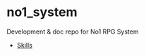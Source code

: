 # no1_system
Development &amp; doc repo for No1 RPG System

- [Skills](https://donalharrison.github.io/no1_system/characters/skills/)